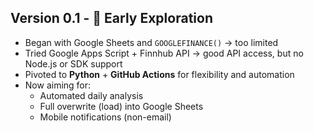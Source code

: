 ## Version 0.1 - 🚧 Early Exploration

- Began with Google Sheets and `GOOGLEFINANCE()` → too limited
- Tried Google Apps Script + Finnhub API → good API access, but no Node.js or SDK support
- Pivoted to **Python** + **GitHub Actions** for flexibility and automation
- Now aiming for:
  - Automated daily analysis
  - Full overwrite (load) into Google Sheets
  - Mobile notifications (non-email)